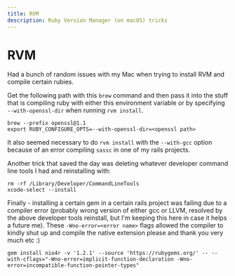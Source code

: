 ```yaml
---
title: RVM
description: Ruby Version Manager (on macOS) tricks
---
```


# RVM

Had a bunch of random issues with my Mac when trying to install RVM and compile certain rubies.

Get the following path with this `brew` command and then pass it into the stuff that is compiling ruby with either this
environment variable or by specifying `--with-openssl-dir` when running `rvm install`.

```shell
brew --prefix openssl@1.1
export RUBY_CONFIGURE_OPTS=--with-openssl-dir=<openssl path>
```

It also seemed necessary to do `rvm install` with the `--with-gcc` option because of an error compiling `sassc` in one
of my rails projects.

Another trick that saved the day was deleting whatever developer command line tools I had and reinstalling with:

```shell
rm -rf /Library/Developer/CommandLineTools
xcode-select --install
```

Finally - installing a certain gem in a certain rails project was failing due to a compiler error (probably wrong
version of either gcc or LLVM, resolved by the above developer tools reinstall, but I'm keeping this here in case it
helps a future me). These `-Wno-error=<error name>` flags allowed the compiler to kindly shut up and compile the native
extension please and thank you very much etc :)

```shell
gem install nio4r -v '1.2.1' --source 'https://rubygems.org/' -- --with-cflags="-Wno-error=implicit-function-declaration -Wno-error=incompatible-function-pointer-types"
```
